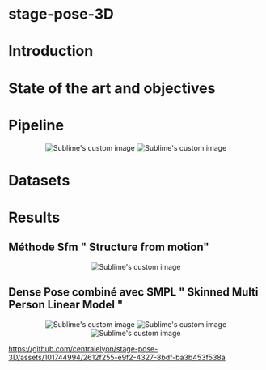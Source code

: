 # stage-pose-3D
# Introduction
# State of the art and objectives
# Pipeline
<p align="center">
  <img src="https://github.com/centralelyon/stage-pose-3D/blob/main/Documents/pipeline.png?raw=true" alt="Sublime's custom image"/>
  <img src="https://github.com/centralelyon/stage-pose-3D/blob/main/Pipeline_tracking_3D.png?raw=true" alt="Sublime's custom image"/>
</p>

# Datasets
# Results
## Méthode Sfm " Structure from motion"
<p align="center">
  <img src="https://github.com/centralelyon/stage-pose-3D/blob/main/Figure_1.png?raw=true" alt="Sublime's custom image"/>
  </p>
  
## Dense Pose combiné avec SMPL " Skinned Multi Person Linear Model "
<p align="center">
  <img src="https://github.com/centralelyon/stage-pose-3D/blob/main/DensePose_on_SMPL_1.png?raw=true" alt="Sublime's custom image"/>
   <img src="https://github.com/centralelyon/stage-pose-3D/blob/main/DensePose_on_SMPL_saut.png?raw=true" alt="Sublime's custom image"/>
     <img src="https://github.com/centralelyon/stage-pose-3D/blob/main/Dense_Pose_on_SMPL_mixte.png?raw=true" alt="Sublime's custom image"/>
     </p>
     
  



https://github.com/centralelyon/stage-pose-3D/assets/101744994/2612f255-e9f2-4327-8bdf-ba3b453f538a

